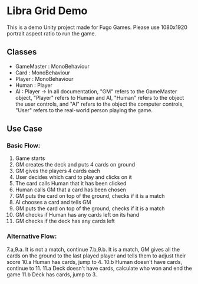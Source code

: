 # Libra Grid Demo
This is a demo Unity project made for Fugo Games.
Please use 1080x1920 portrait aspect ratio to run the game.

## Classes
* GameMaster : MonoBehaviour
* Card : MonoBehaviour
* Player : MonoBehaviour
* Human : Player
* AI : Player
-> In all documentation, "GM" refers to the GameMaster object, "Player" refers to Human and AI, "Human" refers to the object the user controls, and "AI" refers to the object the computer controls, "User" refers to the real-world person playing the game.

## Use Case
### Basic Flow:
1. Game starts
2. GM creates the deck and puts 4 cards on ground
3. GM gives the players 4 cards each
4. User decides which card to play and clicks on it
5. The card calls Human that it has been clicked
6. Human calls GM that a card has been chosen
7. GM puts the card on top of the ground, checks if it is a match
8. AI chooses a card and tells GM
9. GM puts the card on top of the ground, checks if it is a match
10. GM checks if Human has any cards left on its hand
11. GM checks if the deck has any cards left
### Alternative Flow:
7.a,9.a. It is not a match, continue
7.b,9.b. It is a match, GM gives all the cards on the ground to the last played player and tells them to adjust their score
10.a Human has cards, jump to 4.
10.b Human doesn't have cards, continue to 11.
11.a Deck doesn't have cards, calculate who won and end the game
11.b Deck has cards, jump to 3.
